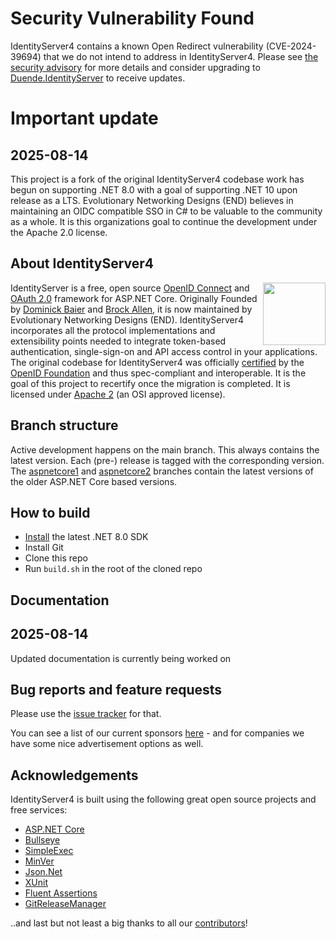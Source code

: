 # Security Vulnerability Found
IdentityServer4 contains a known Open Redirect vulnerability (CVE-2024-39694) that we do not intend to address in IdentityServer4. Please see [the security advisory](https://github.com/IdentityServer/IdentityServer4/security/advisories/GHSA-55p7-v223-x366) for more details and consider upgrading to [Duende.IdentityServer](www.duendesoftware.com) to receive updates.

# Important update

## 2025-08-14

This project is a fork of the original IdentityServer4 codebase work has begun on supporting .NET 8.0 with a goal of supporting .NET 10 upon release as a LTS.
Evolutionary Networking Designs (END) believes in maintaining an OIDC compatible SSO in C# to be valuable to the community as a whole.
It is this organizations goal to continue the development under the Apache 2.0 license.

## About IdentityServer4
[<img align="right" width="100px" src="https://dotnetfoundation.org/img/logo_big.svg" />](https://dotnetfoundation.org/projects?searchquery=IdentityServer&type=project)

IdentityServer is a free, open source [OpenID Connect](http://openid.net/connect/) and [OAuth 2.0](https://tools.ietf.org/html/rfc6749) framework for ASP.NET Core.
Originally Founded by [Dominick Baier](https://twitter.com/leastprivilege) and [Brock Allen](https://twitter.com/brocklallen), it is now maintained by Evolutionary Networking Designs (END). 
IdentityServer4 incorporates all the protocol implementations and extensibility points needed to integrate token-based authentication, single-sign-on and API access control in your applications.
The original codebase for IdentityServer4 was officially [certified](https://openid.net/certification/) by the [OpenID Foundation](https://openid.net) and thus spec-compliant and interoperable.
It is the goal of this project to recertify once the migration is completed.
It is licensed under [Apache 2](https://opensource.org/licenses/Apache-2.0) (an OSI approved license).

## Branch structure
Active development happens on the main branch. This always contains the latest version. Each (pre-) release is tagged with the corresponding version. The [aspnetcore1](https://github.com/IdentityServer/IdentityServer4/tree/aspnetcore1) and [aspnetcore2](https://github.com/IdentityServer/IdentityServer4/tree/aspnetcore2) branches contain the latest versions of the older ASP.NET Core based versions.

## How to build

* [Install](https://www.microsoft.com/net/download/core#/current) the latest .NET 8.0 SDK
* Install Git
* Clone this repo
* Run `build.sh` in the root of the cloned repo

## Documentation

## 2025-08-14

Updated documentation is currently being worked on

## Bug reports and feature requests
Please use the [issue tracker](https://github.com/IdentityServer/IdentityServer4/issues) for that. 

You can see a list of our current sponsors [here](https://github.com/IdentityServer/IdentityServer4/blob/main/SPONSORS.md) - and for companies we have some nice advertisement options as well.

## Acknowledgements
IdentityServer4 is built using the following great open source projects and free services:

* [ASP.NET Core](https://github.com/dotnet/aspnetcore)
* [Bullseye](https://github.com/adamralph/bullseye)
* [SimpleExec](https://github.com/adamralph/simple-exec)
* [MinVer](https://github.com/adamralph/minver)
* [Json.Net](http://www.newtonsoft.com/json)
* [XUnit](https://xunit.github.io/)
* [Fluent Assertions](http://www.fluentassertions.com/)
* [GitReleaseManager](https://github.com/GitTools/GitReleaseManager)

..and last but not least a big thanks to all our [contributors](https://github.com/Evolutionary-Networking-Designs/IdentityServer4-Modernization/graphs/contributors)!
